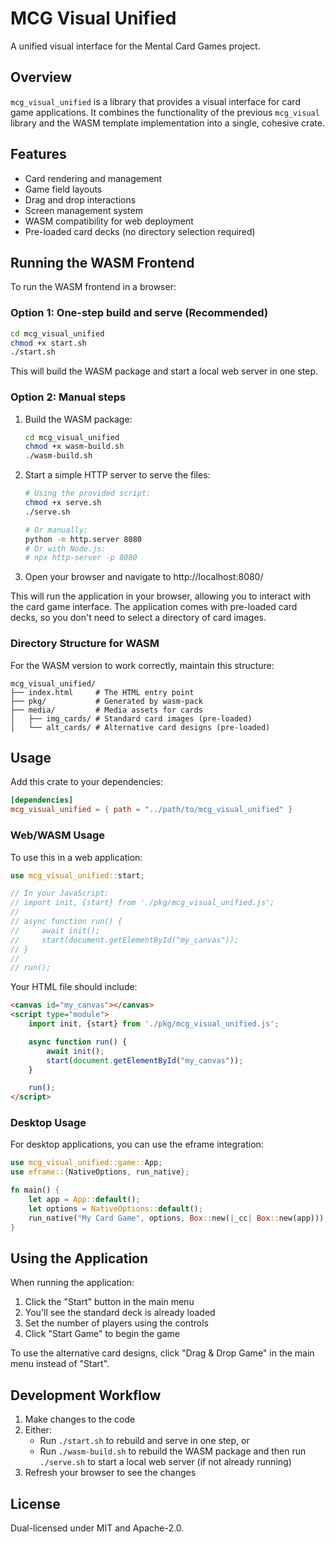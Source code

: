 # MCG Visual Unified

A unified visual interface for the Mental Card Games project.

## Overview

`mcg_visual_unified` is a library that provides a visual interface for card game applications. It combines the functionality of the previous `mcg_visual` library and the WASM template implementation into a single, cohesive crate.

## Features

- Card rendering and management
- Game field layouts
- Drag and drop interactions
- Screen management system
- WASM compatibility for web deployment
- Pre-loaded card decks (no directory selection required)

## Running the WASM Frontend

To run the WASM frontend in a browser:

### Option 1: One-step build and serve (Recommended)

```bash
cd mcg_visual_unified
chmod +x start.sh
./start.sh
```

This will build the WASM package and start a local web server in one step.

### Option 2: Manual steps

1. Build the WASM package:
   ```bash
   cd mcg_visual_unified
   chmod +x wasm-build.sh
   ./wasm-build.sh
   ```

2. Start a simple HTTP server to serve the files:
   ```bash
   # Using the provided script:
   chmod +x serve.sh
   ./serve.sh
   
   # Or manually:
   python -m http.server 8080
   # Or with Node.js:
   # npx http-server -p 8080
   ```

3. Open your browser and navigate to http://localhost:8080/

This will run the application in your browser, allowing you to interact with the card game interface. The application comes with pre-loaded card decks, so you don't need to select a directory of card images.

### Directory Structure for WASM

For the WASM version to work correctly, maintain this structure:
```
mcg_visual_unified/
├── index.html     # The HTML entry point
├── pkg/           # Generated by wasm-pack
├── media/         # Media assets for cards
│   ├── img_cards/ # Standard card images (pre-loaded)
│   └── alt_cards/ # Alternative card designs (pre-loaded)
```

## Usage

Add this crate to your dependencies:

```toml
[dependencies]
mcg_visual_unified = { path = "../path/to/mcg_visual_unified" }
```

### Web/WASM Usage

To use this in a web application:

```rust
use mcg_visual_unified::start;

// In your JavaScript:
// import init, {start} from './pkg/mcg_visual_unified.js';
// 
// async function run() {
//     await init();
//     start(document.getElementById("my_canvas"));
// }
// 
// run();
```

Your HTML file should include:
```html
<canvas id="my_canvas"></canvas>
<script type="module">
    import init, {start} from './pkg/mcg_visual_unified.js';

    async function run() {
        await init();
        start(document.getElementById("my_canvas"));
    }

    run();
</script>
```

### Desktop Usage

For desktop applications, you can use the eframe integration:

```rust
use mcg_visual_unified::game::App;
use eframe::{NativeOptions, run_native};

fn main() {
    let app = App::default();
    let options = NativeOptions::default();
    run_native("My Card Game", options, Box::new(|_cc| Box::new(app)));
}
```

## Using the Application

When running the application:

1. Click the "Start" button in the main menu
2. You'll see the standard deck is already loaded
3. Set the number of players using the controls
4. Click "Start Game" to begin the game

To use the alternative card designs, click "Drag & Drop Game" in the main menu instead of "Start".

## Development Workflow

1. Make changes to the code
2. Either:
   - Run `./start.sh` to rebuild and serve in one step, or
   - Run `./wasm-build.sh` to rebuild the WASM package and then run `./serve.sh` to start a local web server (if not already running)
3. Refresh your browser to see the changes

## License

Dual-licensed under MIT and Apache-2.0.